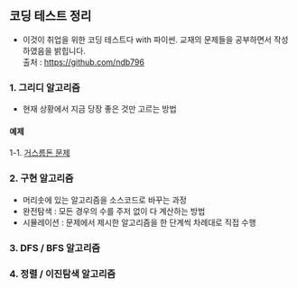 ## 코딩 테스트 정리

  - 이것이 취업을 위한 코딩 테스트다 with 파이썬. 교재의 문제들을 공부하면서 작성하였음을 밝힙니다.  
   출처 : https://github.com/ndb796

### 1. 그리디 알고리즘
 - 현재 상황에서 지금 당장 좋은 것만 고르는 방법
#### 예제
 1-1. [거스름돈 문제](/1-1.py)
### 2. 구현 알고리즘
 - 머리솟에 있는 알고리즘을 소스코드로 바꾸는 과정
 - 완전탐색 : 모든 경우의 수를 주저 없이 다 계산하는 방법
 - 시뮬레이션 : 문제에서 제시한 알고리즘을 한 단계씩 차례대로 직접 수행  
### 3. DFS / BFS 알고리즘

### 4. 정렬 / 이진탐색 알고리즘